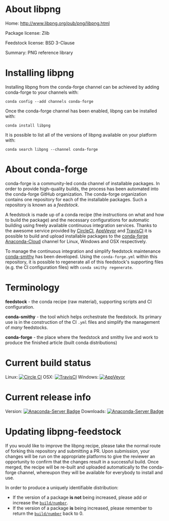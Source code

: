 About libpng
============

Home: http://www.libpng.org/pub/png/libpng.html

Package license: Zlib

Feedstock license: BSD 3-Clause

Summary: PNG reference library



Installing libpng
=================

Installing libpng from the conda-forge channel can be achieved by adding conda-forge to your channels with:

```
conda config --add channels conda-forge
```

Once the conda-forge channel has been enabled, libpng can be installed with:

```
conda install libpng
```

It is possible to list all of the versions of libpng available on your platform with:

```
conda search libpng --channel conda-forge
```


About conda-forge
=================

conda-forge is a community-led conda channel of installable packages.
In order to provide high-quality builds, the process has been automated into the
conda-forge GitHub organization. The conda-forge organization contains one repository 
for each of the installable packages. Such a repository is known as a *feedstock*.

A feedstock is made up of a conda recipe (the instructions on what and how to build
the package) and the necessary configurations for automatic building using freely
available continuous integration services. Thanks to the awesome service provided by
[CircleCI](https://circleci.com/), [AppVeyor](http://www.appveyor.com/)
and [TravisCI](https://travis-ci.org/) it is possible to build and upload installable
packages to the [conda-forge](https://anaconda.org/conda-forge)
[Anaconda-Cloud](http://docs.anaconda.org/) channel for Linux, Windows and OSX respectively.

To manage the continuous integration and simplify feedstock maintenance
[conda-smithy](http://github.com/conda-forge/conda-smithy) has been developed.
Using the ``conda-forge.yml`` within this repository, it is possible to regenerate all of
this feedstock's supporting files (e.g. the CI configuration files) with ``conda smithy regenerate``.


Terminology
===========

**feedstock** - the conda recipe (raw material), supporting scripts and CI configuration.

**conda-smithy** - the tool which helps orchestrate the feedstock.
                   Its primary use is in the construction of the CI ``.yml`` files
                   and simplify the management of *many* feedstocks.

**conda-forge** - the place where the feedstock and smithy live and work to
                  produce the finished article (built conda distributions)

Current build status
====================
Linux: [![Circle CI](https://circleci.com/gh/conda-forge/libpng-feedstock.svg?style=svg)](https://circleci.com/gh/conda-forge/libpng-feedstock)
OSX: [![TravisCI](https://travis-ci.org/conda-forge/libpng-feedstock.svg?branch=master)](https://travis-ci.org/conda-forge/libpng-feedstock) 
Windows: [![AppVeyor](https://ci.appveyor.com/api/projects/status/github/conda-forge/libpng-feedstock?svg=True)](https://ci.appveyor.com/project/conda-forge/libpng-feedstock/branch/master)

Current release info
====================
Version: [![Anaconda-Server Badge](https://anaconda.org/conda-forge/libpng/badges/version.svg)](https://anaconda.org/conda-forge/libpng)
Downloads: [![Anaconda-Server Badge](https://anaconda.org/conda-forge/libpng/badges/downloads.svg)](https://anaconda.org/conda-forge/libpng)


Updating libpng-feedstock
=========================

If you would like to improve the libpng recipe, please take the normal
route of forking this repository and submitting a PR. Upon submission, your changes will
be run on the appropriate platforms to give the reviewer an opportunity to confirm that the
changes result in a successful build. Once merged, the recipe will be re-built and uploaded
automatically to the conda-forge channel, whereupon they will be available for everybody to
install and use.

In order to produce a uniquely identifiable distribution:
 * If the version of a package **is not** being increased, please add or increase
   the [``build/number``](http://conda.pydata.org/docs/building/meta-yaml.html#build-number-and-string). 
 * If the version of a package **is** being increased, please remember to return
   the [``build/number``](http://conda.pydata.org/docs/building/meta-yaml.html#build-number-and-string)
   back to 0.
